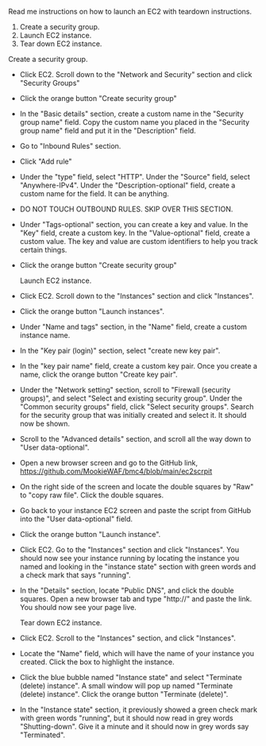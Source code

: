 Read me instructions on how to launch an EC2 with teardown instructions.



1. Create a security group.
2. Launch EC2 instance.
3. Tear down EC2 instance.





  Create a security group.

* Click EC2. Scroll down to the "Network and Security" section and click "Security Groups"
* Click the orange button "Create security group"
* In the "Basic details" section, create a custom name in the "Security group name" field. Copy the custom name you placed in the "Security group name" field and put it in the "Description" field.
* Go to "Inbound Rules" section.
* Click "Add rule"
* Under the "type" field, select "HTTP". Under the "Source" field, select "Anywhere-IPv4". Under the "Description-optional" field, create a custom name for the field. It can be anything.
* DO NOT TOUCH OUTBOUND RULES. SKIP OVER THIS SECTION.
* Under "Tags-optional" section, you can create a key and value. In the "Key" field, create a custom key. In the "Value-optional" field, create a custom value. The key and value are custom identifiers to help you track certain things.
* Click the orange button "Create security group"



  Launch EC2 instance.

* Click EC2. Scroll down to the "Instances" section and click "Instances".
* Click the orange button "Launch instances".
* Under "Name and tags" section, in the "Name" field, create a custom instance name.
* In the "Key pair (login)" section, select "create new key pair".
* In the "key pair name" field, create a custom key pair. Once you create a name, click the orange button "Create  key pair".
* Under the "Network setting" section, scroll to "Firewall (security groups)", and select "Select and existing security group". Under the "Common security groups" field, click "Select security groups". Search for the security group that was initially created and select it. It should now be shown.
* Scroll to the "Advanced details" section, and scroll all the way down to "User data-optional". 
* Open a new browser screen and go to the GitHub link, https://github.com/MookieWAF/bmc4/blob/main/ec2scrpit
* On the right side of the screen and locate the double squares by "Raw" to "copy raw file". Click the double squares.
* Go back to your instance EC2 screen and paste the script from GitHub into the "User data-optional" field.
* Click the orange button "Launch instance".
* Click EC2. Go to the "Instances" section and click "Instances". You should now see your instance running by locating the instance you named and looking in the "instance state" section with green words and a check mark that says "running".
* In the "Details" section, locate "Public DNS", and click the double squares. Open a new browser tab and type "http://" and paste the link. You should now see your page live.




  Tear down EC2 instance.

* Click EC2. Scroll to the "Instances" section, and click "Instances".
* Locate the "Name" field, which will have the name of your instance you created. Click the box to highlight the instance.
* Click the blue bubble named "Instance state" and select "Terminate (delete) instance". A small window will pop up named "Terminate (delete) instance". Click the orange button "Terminate (delete)".
* In the "Instance state" section, it previously showed a green check mark with green words "running", but it should now read in grey words "Shutting-down". Give it a minute and it should now in grey words say "Terminated". 








































